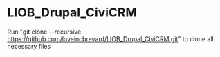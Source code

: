 # LIOB_Drupal_CiviCRM

Run "git clone --recursive https://github.com/loveincbrevard/LIOB_Drupal_CiviCRM.git" to clone all necessary files

